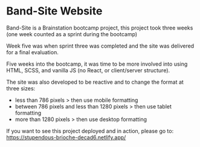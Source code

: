 # Band-Site Website
Band-Site is a Brainstation bootcamp project, this project took three weeks (one week counted as a sprint during the bootcamp)

Week five was when sprint three was completed and the site was delivered for a final evaluation. 

Five weeks into the bootcamp, it was time to be more involved into using HTML, SCSS, and vanilla JS (no React, or client/server structure). 

The site was also developed to be reactive and to change the format at three sizes: 
- less than 786 pixels > then use mobile formatting
- between 786 pixels and less than 1280 pixels > then use tablet formatting
- more than 1280 pixels > then use desktop formatting

If you want to see this project deployed and in action, please go to: 
https://stupendous-brioche-decad6.netlify.app/
